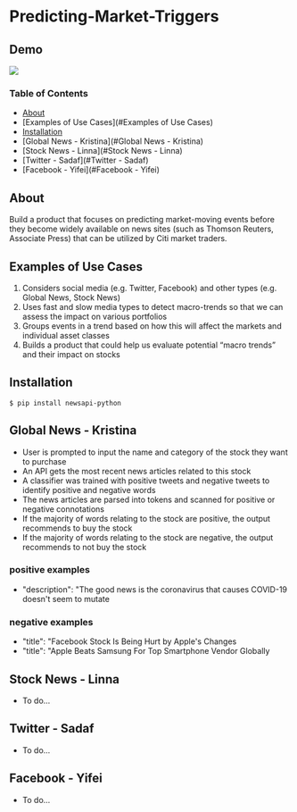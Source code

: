 # Predicting-Market-Triggers

## Demo
![](pygooglenews-demo.gif)

### Table of Contents
- [About](#About)
- [Examples of Use Cases](#Examples of Use Cases)
- [Installation](#Installation)
- [Global News - Kristina](#Global News - Kristina)
- [Stock News - Linna](#Stock News - Linna)
- [Twitter - Sadaf](#Twitter - Sadaf)
- [Facebook - Yifei](#Facebook - Yifei)


## About
Build a product that focuses on predicting market-moving events before they become widely available on news sites (such as Thomson Reuters, Associate Press) that can be utilized by Citi market traders.

## Examples of Use Cases

1. Considers social media (e.g. Twitter, Facebook) and other types (e.g. Global News, Stock News)
2. Uses fast and slow media types to detect macro-trends so that we can assess the impact on various portfolios
3. Groups events in a trend based on how this will affect the markets and individual asset classes
4. Builds a product that could help us evaluate potential “macro trends” and their impact on stocks

## Installation

```shell script
$ pip install newsapi-python

```

## Global News - Kristina
  - User is prompted to input the name and category of the stock they want to purchase
  - An API gets the most recent news articles related to this stock
  - A classifier was trained with positive tweets and negative tweets to identify positive and negative words
  - The news articles are parsed into tokens and scanned for positive or negative connotations
  - If the majority of words relating to the stock are positive, the output recommends to buy the stock
  - If the majority of words relating to the stock are negative, the output recommends to not buy the stock

### positive examples
  - "description": "The good news is the coronavirus that causes COVID-19 doesn't seem to mutate

### negative examples
  - "title": "Facebook Stock Is Being Hurt by Apple's Changes
  - "title": "Apple Beats Samsung For Top Smartphone Vendor Globally

## Stock News - Linna
  - To do...

## Twitter - Sadaf
  - To do...

## Facebook - Yifei
  - To do...
